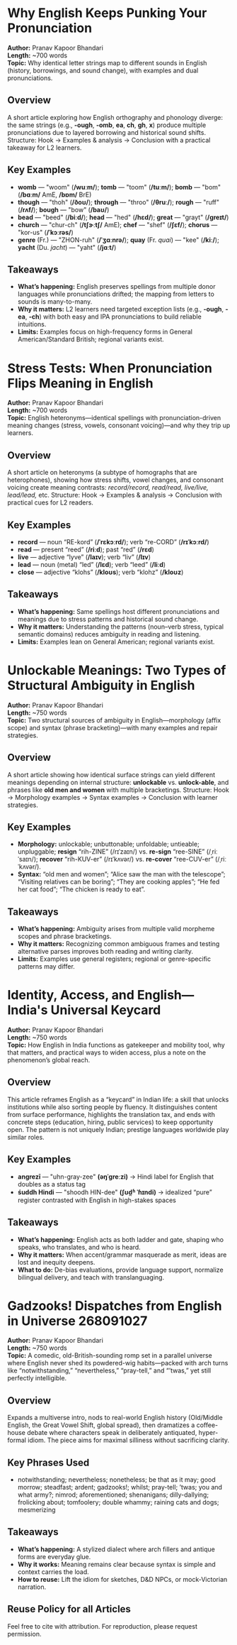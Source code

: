 # Why English Keeps Punking Your Pronunciation

**Author:** Pranav Kapoor Bhandari  
**Length:** ~700 words  
**Topic:** Why identical letter strings map to different sounds in English (history, borrowings, and sound change), with examples and dual pronunciations.

## Overview
A short article exploring how English orthography and phonology diverge: the same strings (e.g., **-ough**, **-omb**, **ea**, **ch**, **gh**, **x**) produce multiple pronunciations due to layered borrowing and historical sound shifts. Structure: Hook → Examples & analysis → Conclusion with a practical takeaway for L2 learners.

## Key Examples
- **womb** — "woom" (**/wuːm/**); **tomb** — "toom" (**/tuːm/**); **bomb** — "bom" (**/bɑːm/** AmE, **/bɒm/** BrE)  
- **though** — "thoh" (**/ðoʊ/**); **through** — "throo" (**/θruː/**); **rough** — "ruff" (**/rʌf/**); **bough** — "bow" (**/baʊ/**)  
- **bead** — "beed" (**/biːd/**); **head** — "hed" (**/hɛd/**); **great** — "grayt" (**/ɡreɪt/**)  
- **church** — "chur-ch" (**/tʃɝːtʃ/** AmE); **chef** — "shef" (**/ʃɛf/**); **chorus** — "kor-us" (**/ˈkɔːrəs/**)  
- **genre** (Fr.) — "ZHON-ruh" (**/ˈʒɑːnrə/**); **quay** (Fr. *quai*) — "kee" (**/kiː/**); **yacht** (Du. *jacht*) — "yaht" (**/jɑːt/**)

## Takeaways
- **What’s happening:** English preserves spellings from multiple donor languages while pronunciations drifted; the mapping from letters to sounds is many-to-many.  
- **Why it matters:** L2 learners need targeted exception lists (e.g., **-ough**, **-ea**, **-ch**) with both easy and IPA pronunciations to build reliable intuitions.  
- **Limits:** Examples focus on high-frequency forms in General American/Standard British; regional variants exist.



# Stress Tests: When Pronunciation Flips Meaning in English

**Author:** Pranav Kapoor Bhandari  
**Length:** ~700 words  
**Topic:** English heteronyms—identical spellings with pronunciation-driven meaning changes (stress, vowels, consonant voicing)—and why they trip up learners.

## Overview
A short article on heteronyms (a subtype of homographs that are heterophones), showing how stress shifts, vowel changes, and consonant voicing create meaning contrasts: *record/record, read/read, live/live, lead/lead,* etc. Structure: Hook → Examples & analysis → Conclusion with practical cues for L2 readers.

## Key Examples
- **record** — noun “RE-kord” (**/ˈrɛkɔːrd/**); verb “re-CORD” (**/rɪˈkɔːrd/**)  
- **read** — present “reed” (**/riːd**); past “red” (**/rɛd**)  
- **live** — adjective “lyve” (**/laɪv**); verb “liv” (**/lɪv**)  
- **lead** — noun (metal) “led” (**/lɛd**); verb “leed” (**/liːd**)  
- **close** — adjective “klohs” (**/kloʊs**); verb “klohz” (**/kloʊz**)

## Takeaways
- **What’s happening:** Same spellings host different pronunciations and meanings due to stress patterns and historical sound change.  
- **Why it matters:** Understanding the patterns (noun–verb stress, typical semantic domains) reduces ambiguity in reading and listening.  
- **Limits:** Examples lean on General American; regional variants exist.



# Unlockable Meanings: Two Types of Structural Ambiguity in English

**Author:** Pranav Kapoor Bhandari  
**Length:** ~750 words  
**Topic:** Two structural sources of ambiguity in English—morphology (affix scope) and syntax (phrase bracketing)—with many examples and repair strategies.

## Overview
A short article showing how identical surface strings can yield different meanings depending on internal structure: **unlockable** vs. **unlock-able**, and phrases like **old men and women** with multiple bracketings. Structure: Hook → Morphology examples → Syntax examples → Conclusion with learner strategies.

## Key Examples
- **Morphology:** unlockable; unbuttonable; unfoldable; untieable; unpluggable; **resign** “rih-ZINE” (/rɪˈzaɪn/) vs. **re-sign** “ree-SINE” (/ˌriːˈsaɪn/); **recover** “rih-KUV-er” (/rɪˈkʌvər/) vs. **re-cover** “ree-CUV-er” (/ˌriːˈkʌvər/).  
- **Syntax:** “old men and women”; “Alice saw the man with the telescope”; “Visiting relatives can be boring”; “They are cooking apples”; “He fed her cat food”; “The chicken is ready to eat”.

## Takeaways
- **What’s happening:** Ambiguity arises from multiple valid morpheme scopes and phrase bracketings.  
- **Why it matters:** Recognizing common ambiguous frames and testing alternative parses improves both reading and writing clarity.  
- **Limits:** Examples use general registers; regional or genre-specific patterns may differ.



# Identity, Access, and English—India's Universal Keycard

**Author:** Pranav Kapoor Bhandari  
**Length:** ~750 words  
**Topic:** How English in India functions as gatekeeper and mobility tool, why that matters, and practical ways to widen access, plus a note on the phenomenon’s global reach.

## Overview
This article reframes English as a “keycard” in Indian life: a skill that unlocks institutions while also sorting people by fluency. It distinguishes content from surface performance, highlights the translation tax, and ends with concrete steps (education, hiring, public services) to keep opportunity open. The pattern is not uniquely Indian; prestige languages worldwide play similar roles.

## Key Examples
- **angrezī** — "uhn-gray-zee" **(əŋˈɡreːzi)** → Hindi label for English that doubles as a status tag  
- **śuddh Hindi** — "shoodh HIN-dee" **(ʃʊd̪ʱ ˈɦɪndi)** → idealized “pure” register contrasted with English in high-stakes spaces

## Takeaways
- **What’s happening:** English acts as both ladder and gate, shaping who speaks, who translates, and who is heard.  
- **Why it matters:** When accent/grammar masquerade as merit, ideas are lost and inequity deepens.  
- **What to do:** De-bias evaluations, provide language support, normalize bilingual delivery, and teach with translanguaging.


# Gadzooks! Dispatches from English in Universe 268091027

**Author:** Pranav Kapoor Bhandari  
**Length:** ~750 words  
**Topic:** A comedic, old-British-sounding romp set in a parallel universe where English never shed its powdered-wig habits—packed with arch turns like “notwithstanding,” “nevertheless,” “pray-tell,” and “’twas,” yet still perfectly intelligible.

## Overview
Expands a multiverse intro, nods to real-world English history (Old/Middle English, the Great Vowel Shift, global spread), then dramatizes a coffee-house debate where characters speak in deliberately antiquated, hyper-formal idiom. The piece aims for maximal silliness without sacrificing clarity.

## Key Phrases Used
- notwithstanding; nevertheless; nonetheless; be that as it may; good morrow; steadfast; ardent; gadzooks!; whilst; pray-tell; ’twas; you and what army?; nimrod; aforementioned; shenanigans; dilly-dallying; frolicking about; tomfoolery; double whammy; raining cats and dogs; mesmerizing

## Takeaways
- **What’s happening:** A stylized dialect where arch fillers and antique forms are everyday glue.  
- **Why it works:** Meaning remains clear because syntax is simple and context carries the load.  
- **How to reuse:** Lift the idiom for sketches, D&D NPCs, or mock-Victorian narration.

## Reuse Policy for all Articles
Feel free to cite with attribution. For reproduction, please request permission.




